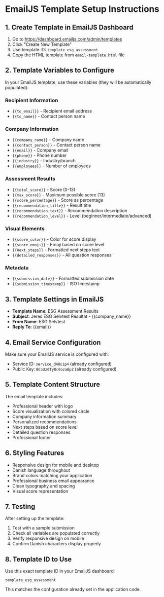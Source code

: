 # EmailJS Template Setup Instructions

## 1. Create Template in EmailJS Dashboard

1. Go to https://dashboard.emailjs.com/admin/templates
2. Click "Create New Template"
3. Use template ID: `template_esg_assessment`
4. Copy the HTML template from `email-template.html` file

## 2. Template Variables to Configure

In your EmailJS template, use these variables (they will be automatically populated):

### Recipient Information
- `{{to_email}}` - Recipient email address
- `{{to_name}}` - Contact person name

### Company Information
- `{{company_name}}` - Company name
- `{{contact_person}}` - Contact person name
- `{{email}}` - Company email
- `{{phone}}` - Phone number
- `{{industry}}` - Industry/branch
- `{{employees}}` - Number of employees

### Assessment Results
- `{{total_score}}` - Score (0-13)
- `{{max_score}}` - Maximum possible score (13)
- `{{score_percentage}}` - Score as percentage
- `{{recommendation_title}}` - Result title
- `{{recommendation_text}}` - Recommendation description
- `{{recommendation_level}}` - Level (beginner/intermediate/advanced)

### Visual Elements
- `{{score_color}}` - Color for score display
- `{{score_emoji}}` - Emoji based on score level
- `{{next_steps}}` - Formatted next steps text
- `{{detailed_responses}}` - All question responses

### Metadata
- `{{submission_date}}` - Formatted submission date
- `{{submission_timestamp}}` - ISO timestamp

## 3. Template Settings in EmailJS

- **Template Name**: ESG Assessment Results
- **Subject**: Jeres ESG Selvtest Resultat - {{company_name}}
- **From Name**: ESG Selvtest
- **Reply To**: {{email}}

## 4. Email Service Configuration

Make sure your EmailJS service is configured with:
- Service ID: `service_d40uip4` (already configured)
- Public Key: `BCoUz6Ty8c0oza6pZ` (already configured)

## 5. Template Content Structure

The email template includes:
- Professional header with logo
- Score visualization with colored circle
- Company information summary
- Personalized recommendations
- Next steps based on score level
- Detailed question responses
- Professional footer

## 6. Styling Features

- Responsive design for mobile and desktop
- Danish language throughout
- Brand colors matching your application
- Professional business email appearance
- Clean typography and spacing
- Visual score representation

## 7. Testing

After setting up the template:
1. Test with a sample submission
2. Check all variables are populated correctly
3. Verify responsive design on mobile
4. Confirm Danish characters display properly

## 8. Template ID to Use

Use this exact template ID in your EmailJS dashboard:
```
template_esg_assessment
```

This matches the configuration already set in the application code.